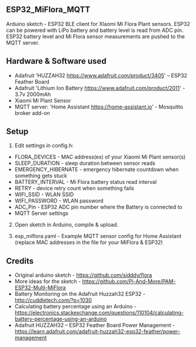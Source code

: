 ## ESP32_MiFlora_MQTT

Arduino sketch - ESP32 BLE client for XIaomi Mi Flora Plant sensors. ESP32 can be powered with LiPo battery and battery level is read from ADC pin. ESP32 battery level and Mi Flora sensor measurements are pushed to the MQTT server.

## Hardware & Software used

- Adafruit 'HUZZAH32 <https://www.adafruit.com/product/3405>' – ESP32 Feather Board
- Adafruit 'Lithium Ion Battery <https://www.adafruit.com/product/2011>' - 3.7v 2000mAh
- Xiaomi Mi Plant Sensor
- MQTT server: 'Home Assistant <https://home-assistant.io>' - Mosquitto broker add-on

## Setup

1. Edit settings in config.h:
- FLORA_DEVICES - MAC address(es) of your Xiaomi Mi Plant sensor(s)
- SLEEP_DURATION - sleep duration between sensor reads
- EMERGENCY_HIBERNATE - emergency hibernate countdown when something gets stuck
- BATTERY_INTERVAL - Mi Flora battery status read interval
- RETRY - device retry count when something fails
- WIFI_SSID - WLAN SSID
- WIFI_PASSWORD - WLAN password
- ADC_Pin - ESP32 ADC pin number where the Battery is connected to
- MQTT Server settings

2. Open sketch in Arduino, compile & upload.

3. esp_miflora.yaml - Example MQTT sensor config for Home Assistant (replace MAC addresses in the file for your MiFlora & ESP32)

## Credits

- Original arduino sketch - https://github.com/sidddy/flora
- More ideas for the sketch - https://github.com/Pi-And-More/PAM-ESP32-Multi-MiFlora
- Battery Monitoring on the Adafruit Huzzah32 ESP32 - http://cuddletech.com/?p=1030
- Calculating battery percentage using an Arduino - https://electronics.stackexchange.com/questions/110104/calculating-battery-percentage-using-an-arduino
- Adafruit HUZZAH32 – ESP32 Feather Board Power Management - https://learn.adafruit.com/adafruit-huzzah32-esp32-feather/power-management
